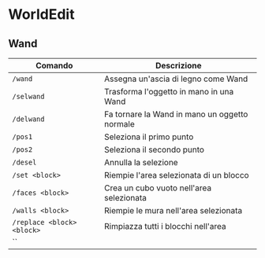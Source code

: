 # **WorldEdit**

## **Wand**

| Comando | Descrizione |
| - | - |
| `/wand` | Assegna un'ascia di legno come Wand |
| `/selwand` | Trasforma l'oggetto in mano in una Wand |
| `/delwand` | Fa tornare la Wand in mano un oggetto normale |
| `/pos1` | Seleziona il primo punto |
| `/pos2` | Seleziona il secondo punto |
| `/desel` | Annulla la selezione |
| `/set <block>` | Riempie l'area selezionata di un blocco |
| `/faces <block>` | Crea un cubo vuoto nell'area selezionata |
| `/walls <block>` | Riempie le mura nell'area selezionata |
| `/replace <block> <block>` | Rimpiazza tutti i blocchi nell'area |
| ``
